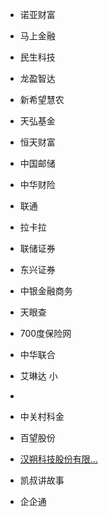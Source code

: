 - 诺亚财富
- 马上金融

- 民生科技
- 龙盈智达
- 新希望慧农
- 天弘基金
- 恒天财富
- 中国邮储
- 中华财险
- 联通
- 拉卡拉

- 联储证券
- 东兴证券
- 中银金融商务
- 天眼查
- 700度保险网
- 中华联合

- 艾琳达 小
- 
- 中关村科金
- 百望股份
- [汉朔科技股份有限...](https://www.zhipin.com/gongsir/673d44d4aba0f7fa1nJ-29q4E1E~.html)
- 凯叔讲故事
- 企企通